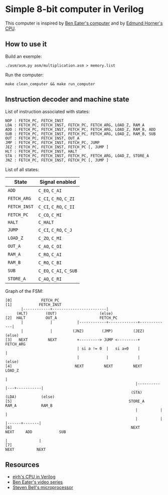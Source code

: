 Simple 8-bit computer in Verilog
================================

This computer is inspired by [Ben Eater's computer](https://eater.net/8bit/) and by [Edmund Horner's CPU](https://github.com/ejrh/cpu).


## How to use it

Build an exemple:

```
./asm/asm.py asm/multiplication.asm > memory.list
```

Run the computer:

```
make clean_computer && make run_computer
```


## Instruction decoder and machine state

List of instruction associated with states:

```
NOP : FETCH_PC, FETCH_INST
LDA : FETCH_PC, FETCH_INST, FETCH_PC, FETCH_ARG, LOAD_Z, RAM_A
ADD : FETCH_PC, FETCH_INST, FETCH_PC, FETCH_ARG, LOAD_Z, RAM_B, ADD
SUB : FETCH_PC, FETCH_INST, FETCH_PC, FETCH_ARG, LOAD_Z, RAM_B, SUB
OUT : FETCH_PC, FETCH_INST, OUT_A
JMP : FETCH_PC, FETCH_INST, FETCH_PC, JUMP
JEZ : FETCH_PC, FETCH_INST, FETCH_PC [, JUMP ]
HLT : FETCH_PC, FETCH_INST, HALT
STA : FETCH_PC, FETCH_INST, FETCH_PC, FETCH_ARG, LOAD_Z, STORE_A
JNZ : FETCH_PC, FETCH_INST, FETCH_PC [, JUMP ]
```

List of all states:

| State              | Signal enabled          |
|--------------------|-------------------------|
| `ADD`              | `C_EO`, `C_AI`          |
| `FETCH_ARG`        | `C_CI`, `C_RO`, `C_ZI`  |
| `FETCH_INST`       | `C_CI`, `C_RO`, `C_II`  |
| `FETCH_PC`         | `C_CO`, `C_MI`          |
| `HALT`             | `C_HALT`                |
| `JUMP`             | `C_CI`, `C_RO`, `C_J`   |
| `LOAD_Z`           | `C_ZO`, `C_MI`          |
| `OUT_A`            | `C_AO`, `C_OI`          |
| `RAM_A`            | `C_RO`, `C_AI`          |
| `RAM_B`            | `C_RO`, `C_BI`          |
| `SUB`              | `C_EO`, `C_AI`, `C_SUB` |
| `STORE_A`          | `C_AO`, `C_RI`          |


Graph of the FSM:

```
[0]             FETCH_PC
[1]            FETCH_INST
       |------------+------------------------|
     (HLT)        (OUT)                   (else)
[2]  HALT         OUT_A                   FETCH_PC
       |            |           |------------+-------------+-------------|
       |            |         (JNZ)        (JMP)         (JEZ)         (else)
[3]   NEXT         NEXT         +---------> JUMP <---------+          FETCH_ARG
                                | si a != 0  |   si a=0    |             |
                                |            |             |           (else)
[4]                            NEXT         NEXT         NEXT          LOAD_Z
                                                                         |
                                                          |----------|---+-----------|
                                                        (STA)      (LDA)           (else)
[5]                                                    STORE_A     RAM_A           RAM_B
                                                          |          |               |
                                                          |          |        |------+-------|
[6]                                                     NEXT        NEXT     ADD            SUB
                                                                              |              |
[7]                                                                          NEXT          NEXT
```

## Resources

* [ejrh's CPU in Verilog](https://github.com/ejrh/cpu)
* [Ben Eater's video series](https://eater.net/8bit/)
* [Steven Bell's microprocessor](https://stanford.edu/~sebell/oc_projects/ic_design_finalreport.pdf)
